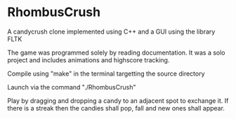 # RhombusCrush
A candycrush clone implemented using C++ and a GUI using the library FLTK

The game was programmed solely by reading documentation. It was a solo project and includes animations and highscore tracking. 

Compile using "make" in the terminal targetting the source directory

Launch via the command "./RhombusCrush"

Play by dragging and dropping a candy to an adjacent spot to exchange it. If there is a streak then the candies shall pop, fall and new ones shall appear.

